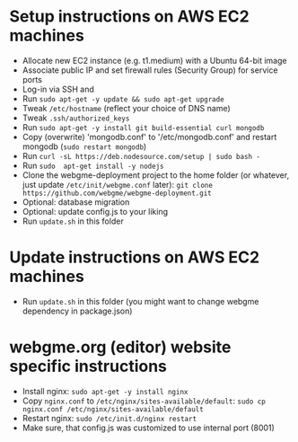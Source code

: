 Setup instructions on AWS EC2 machines
======================================

 * Allocate new EC2 instance (e.g. t1.medium) with a Ubuntu 64-bit image
 * Associate public IP and set firewall rules (Security Group) for service ports
 * Log-in via SSH and
 * Run `sudo apt-get -y update && sudo apt-get upgrade`
 * Tweak `/etc/hostname` (reflect your choice of DNS name)
 * Tweak `.ssh/authorized_keys`
 * Run `sudo apt-get -y install git build-essential curl mongodb`
 * Copy (overwrite) 'mongodb.conf' to '/etc/mongodb.conf' and restart mongodb (`sudo restart mongodb`)
 * Run `curl -sL https://deb.nodesource.com/setup | sudo bash -`
 * Run `sudo  apt-get install -y nodejs`
 * Clone the webgme-deployment project to the home folder (or whatever, just update `/etc/init/webgme.conf` later):
     ```git clone https://github.com/webgme/webgme-deployment.git```
 * Optional: database migration
 * Optional: update config.js to your liking 
 * Run `update.sh` in this folder 

Update instructions on AWS EC2 machines
========================================
 * Run `update.sh` in this folder  (you might want to change webgme dependency in package.json)

webgme.org (editor) website specific instructions
==================================================
 * Install nginx: `sudo apt-get -y install nginx`
 * Copy `nginx.conf` to `/etc/nginx/sites-available/default`:
    ```sudo cp nginx.conf /etc/nginx/sites-available/default```
 * Restart nginx:
    ```sudo /etc/init.d/nginx restart```
 * Make sure, that config.js was customized to use internal port (8001)
